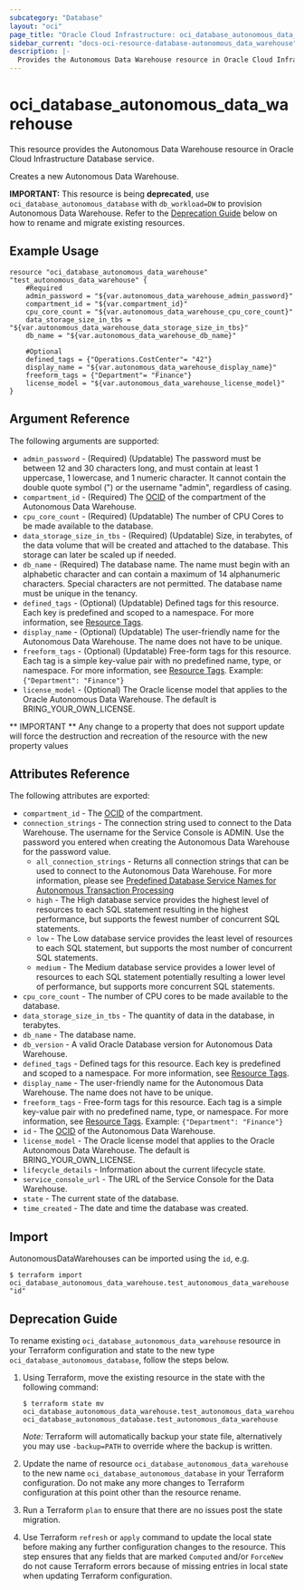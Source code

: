 ```yaml
---
subcategory: "Database"
layout: "oci"
page_title: "Oracle Cloud Infrastructure: oci_database_autonomous_data_warehouse"
sidebar_current: "docs-oci-resource-database-autonomous_data_warehouse"
description: |-
  Provides the Autonomous Data Warehouse resource in Oracle Cloud Infrastructure Database service
---
```


# oci_database_autonomous_data_warehouse
This resource provides the Autonomous Data Warehouse resource in Oracle Cloud Infrastructure Database service.

Creates a new Autonomous Data Warehouse.

**IMPORTANT:** This resource is being **deprecated**, use `oci_database_autonomous_database` with `db_workload=DW` to provision Autonomous Data Warehouse.
Refer to the [Deprecation Guide](#deprecation-guide) below on how to rename and migrate existing resources.


## Example Usage

```hcl
resource "oci_database_autonomous_data_warehouse" "test_autonomous_data_warehouse" {
	#Required
	admin_password = "${var.autonomous_data_warehouse_admin_password}"
	compartment_id = "${var.compartment_id}"
	cpu_core_count = "${var.autonomous_data_warehouse_cpu_core_count}"
	data_storage_size_in_tbs = "${var.autonomous_data_warehouse_data_storage_size_in_tbs}"
	db_name = "${var.autonomous_data_warehouse_db_name}"

	#Optional
	defined_tags = {"Operations.CostCenter"= "42"}
	display_name = "${var.autonomous_data_warehouse_display_name}"
	freeform_tags = {"Department"= "Finance"}
	license_model = "${var.autonomous_data_warehouse_license_model}"
}
```

## Argument Reference

The following arguments are supported:

* `admin_password` - (Required) (Updatable) The password must be between 12 and 30 characters long, and must contain at least 1 uppercase, 1 lowercase, and 1 numeric character. It cannot contain the double quote symbol (") or the username "admin", regardless of casing.
* `compartment_id` - (Required) The [OCID](https://docs.cloud.oracle.com/iaas/Content/General/Concepts/identifiers.htm) of the compartment of the Autonomous Data Warehouse.
* `cpu_core_count` - (Required) (Updatable) The number of CPU Cores to be made available to the database.
* `data_storage_size_in_tbs` - (Required) (Updatable) Size, in terabytes, of the data volume that will be created and attached to the database. This storage can later be scaled up if needed. 
* `db_name` - (Required) The database name. The name must begin with an alphabetic character and can contain a maximum of 14 alphanumeric characters. Special characters are not permitted. The database name must be unique in the tenancy.
* `defined_tags` - (Optional) (Updatable) Defined tags for this resource. Each key is predefined and scoped to a namespace. For more information, see [Resource Tags](https://docs.cloud.oracle.com/iaas/Content/General/Concepts/resourcetags.htm). 
* `display_name` - (Optional) (Updatable) The user-friendly name for the Autonomous Data Warehouse. The name does not have to be unique.
* `freeform_tags` - (Optional) (Updatable) Free-form tags for this resource. Each tag is a simple key-value pair with no predefined name, type, or namespace. For more information, see [Resource Tags](https://docs.cloud.oracle.com/iaas/Content/General/Concepts/resourcetags.htm).  Example: `{"Department": "Finance"}` 
* `license_model` - (Optional) The Oracle license model that applies to the Oracle Autonomous Data Warehouse. The default is BRING_YOUR_OWN_LICENSE. 


** IMPORTANT **
Any change to a property that does not support update will force the destruction and recreation of the resource with the new property values

## Attributes Reference

The following attributes are exported:

* `compartment_id` - The [OCID](https://docs.cloud.oracle.com/iaas/Content/General/Concepts/identifiers.htm) of the compartment.
* `connection_strings` - The connection string used to connect to the Data Warehouse. The username for the Service Console is ADMIN. Use the password you entered when creating the Autonomous Data Warehouse for the password value.
	* `all_connection_strings` - Returns all connection strings that can be used to connect to the Autonomous Data Warehouse. For more information, please see [Predefined Database Service Names for Autonomous Transaction Processing](https://docs.oracle.com/en/cloud/paas/atp-cloud/atpug/connect-predefined.html#GUID-9747539B-FD46-44F1-8FF8-F5AC650F15BE) 
	* `high` - The High database service provides the highest level of resources to each SQL statement resulting in the highest performance, but supports the fewest number of concurrent SQL statements.
	* `low` - The Low database service provides the least level of resources to each SQL statement, but supports the most number of concurrent SQL statements.
	* `medium` - The Medium database service provides a lower level of resources to each SQL statement potentially resulting a lower level of performance, but supports more concurrent SQL statements.
* `cpu_core_count` - The number of CPU cores to be made available to the database.
* `data_storage_size_in_tbs` - The quantity of data in the database, in terabytes.
* `db_name` - The database name.
* `db_version` - A valid Oracle Database version for Autonomous Data Warehouse.
* `defined_tags` - Defined tags for this resource. Each key is predefined and scoped to a namespace. For more information, see [Resource Tags](https://docs.cloud.oracle.com/iaas/Content/General/Concepts/resourcetags.htm). 
* `display_name` - The user-friendly name for the Autonomous Data Warehouse. The name does not have to be unique.
* `freeform_tags` - Free-form tags for this resource. Each tag is a simple key-value pair with no predefined name, type, or namespace. For more information, see [Resource Tags](https://docs.cloud.oracle.com/iaas/Content/General/Concepts/resourcetags.htm).  Example: `{"Department": "Finance"}` 
* `id` - The [OCID](https://docs.cloud.oracle.com/iaas/Content/General/Concepts/identifiers.htm) of the Autonomous Data Warehouse.
* `license_model` - The Oracle license model that applies to the Oracle Autonomous Data Warehouse. The default is BRING_YOUR_OWN_LICENSE. 
* `lifecycle_details` - Information about the current lifecycle state.
* `service_console_url` - The URL of the Service Console for the Data Warehouse.
* `state` - The current state of the database.
* `time_created` - The date and time the database was created.

## Import

AutonomousDataWarehouses can be imported using the `id`, e.g.

```
$ terraform import oci_database_autonomous_data_warehouse.test_autonomous_data_warehouse "id"
```

## Deprecation Guide

To rename existing `oci_database_autonomous_data_warehouse` resource in your Terraform configuration and state to the new type `oci_database_autonomous_database`, follow the steps below.

1. Using Terraform, move the existing resource in the state with the following command:

    ```
    $ terraform state mv oci_database_autonomous_data_warehouse.test_autonomous_data_warehouse oci_database_autonomous_database.test_autonomous_data_warehouse
    ```
    *Note:* Terraform will automatically backup your state file, alternatively you may use `-backup=PATH` to override where the backup is written.
2. Update the name of resource `oci_database_autonomous_data_warehouse` to the new name `oci_database_autonomous_database` in your Terraform configuration.
Do not make any more changes to Terraform configuration at this point other than the resource rename.
3. Run a Terraform `plan` to ensure that there are no issues post the state migration.
4. Use Terraform `refresh` or `apply` command to update the local state before making any further configuration changes to the resource.
This step ensures that any fields that are marked `Computed` and/or `ForceNew` do not cause Terraform errors because of missing entries in local state when updating Terraform configuration.
